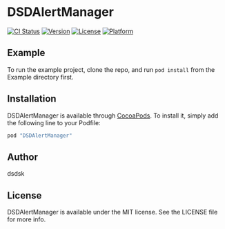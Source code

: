 # DSDAlertManager

[![CI Status](http://img.shields.io/travis/dsdsk/DSDAlertManager.svg?style=flat)](https://travis-ci.org/dsdsk/DSDAlertManager)
[![Version](https://img.shields.io/cocoapods/v/DSDAlertManager.svg?style=flat)](http://cocoapods.org/pods/DSDAlertManager)
[![License](https://img.shields.io/cocoapods/l/DSDAlertManager.svg?style=flat)](http://cocoapods.org/pods/DSDAlertManager)
[![Platform](https://img.shields.io/cocoapods/p/DSDAlertManager.svg?style=flat)](http://cocoapods.org/pods/DSDAlertManager)

## Example

To run the example project, clone the repo, and run `pod install` from the Example directory first.

## Installation

DSDAlertManager is available through [CocoaPods](http://cocoapods.org). To install
it, simply add the following line to your Podfile:

```ruby
pod "DSDAlertManager"
```

## Author

dsdsk

## License

DSDAlertManager is available under the MIT license. See the LICENSE file for more info.
